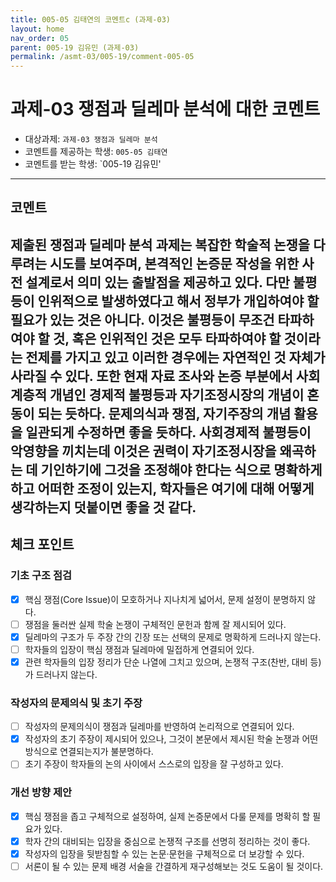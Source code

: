 ```yaml
---
title: 005-05 김태연의 코멘트c (과제-03) 
layout: home
nav_order: 05
parent: 005-19 김유민 (과제-03)
permalink: /asmt-03/005-19/comment-005-05
---
```


# 과제-03 쟁점과 딜레마 분석에 대한 코멘트

- 대상과제: `과제-03 쟁점과 딜레마 분석`
- 코멘트를 제공하는 학생: `005-05 김태연` 
- 코멘트를 받는 학생: `005-19 김유민' 

---

## 코멘트

제출된 쟁점과 딜레마 분석 과제는 복잡한 학술적 논쟁을 다루려는 시도를 보여주며, 본격적인 논증문 작성을 위한 사전 설계로서 의미 있는 출발점을 제공하고 있다. 다만 불평등이 인위적으로 발생하였다고 해서 정부가 개입하여야 할 필요가 있는 것은 아니다. 이것은 불평등이 무조건 타파하여야 할 것, 혹은 인위적인 것은 모두 타파하여야 할 것이라는 전제를 가지고 있고 이러한 경우에는 자연적인 것 자체가 사라질 수 있다. 또한 현재 자료 조사와 논증 부분에서 사회 계층적 개념인 경제적 불평등과 자기조정시장의 개념이 혼동이 되는 듯하다. 문제의식과 쟁점, 자기주장의 개념 활용을 일관되게 수정하면 좋을 듯하다. 사회경제적 불평등이 악영향을 끼치는데 이것은 권력이 자기조정시장을 왜곡하는 데 기인하기에 그것을 조정해야 한다는 식으로 명확하게 하고 어떠한 조정이 있는지, 학자들은 여기에 대해 어떻게 생각하는지 덧붙이면 좋을 것 같다.
---

## 체크 포인트

### **기초 구조 점검**
- [x] 핵심 쟁점(Core Issue)이 모호하거나 지나치게 넓어서, 문제 설정이 분명하지 않다.
- [ ] 쟁점을 둘러싼 실제 학술 논쟁이 구체적인 문헌과 함께 잘 제시되어 있다.
- [x] 딜레마의 구조가 두 주장 간의 긴장 또는 선택의 문제로 명확하게 드러나지 않는다.
- [ ] 학자들의 입장이 핵심 쟁점과 딜레마에 밀접하게 연결되어 있다.
- [x] 관련 학자들의 입장 정리가 단순 나열에 그치고 있으며, 논쟁적 구조(찬반, 대비 등)가 드러나지 않는다.

### **작성자의 문제의식 및 초기 주장**
- [ ] 작성자의 문제의식이 쟁점과 딜레마를 반영하여 논리적으로 연결되어 있다.
- [x] 작성자의 초기 주장이 제시되어 있으나, 그것이 본문에서 제시된 학술 논쟁과 어떤 방식으로 연결되는지가 불분명하다.
- [ ] 초기 주장이 학자들의 논의 사이에서 스스로의 입장을 잘 구성하고 있다.

### **개선 방향 제안**
- [x] 핵심 쟁점을 좁고 구체적으로 설정하여, 실제 논증문에서 다룰 문제를 명확히 할 필요가 있다.
- [x] 학자 간의 대비되는 입장을 중심으로 논쟁적 구조를 선명히 정리하는 것이 좋다.
- [x] 작성자의 입장을 뒷받침할 수 있는 논문·문헌을 구체적으로 더 보강할 수 있다.
- [ ] 서론이 될 수 있는 문제 배경 서술을 간결하게 재구성해보는 것도 도움이 될 것이다.
